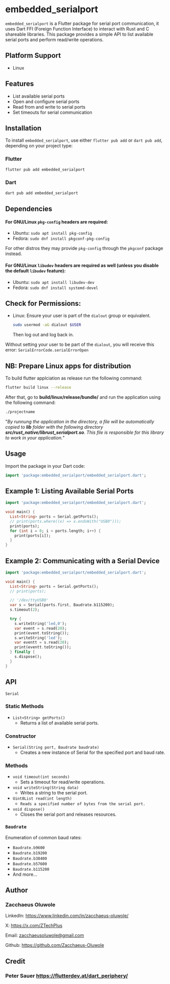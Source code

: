 <!--
This README describes the package. If you publish this package to pub.dev,
this README's contents appear on the landing page for your package.

For information about how to write a good package README, see the guide for
[writing package pages](https://dart.dev/guides/libraries/writing-package-pages).

For general information about developing packages, see the Dart guide for
[creating packages](https://dart.dev/guides/libraries/create-library-packages)
and the Flutter guide for
[developing packages and plugins](https://flutter.dev/developing-packages).
-->

# embedded_serialport

`embedded_serialport` is a Flutter package for serial port communication, it uses Dart FFI (Foreign Function Interface) to interact with Rust and C shareable libraries. This package provides a simple API to list available serial ports and perform read/write operations.

## Platform Support
- Linux

## Features

- List available serial ports
- Open and configure serial ports
- Read from and write to serial ports
- Set timeouts for serial communication

## Installation

To install `embedded_serialport`, use either `flutter pub add` or `dart pub add`, depending on your project type:

### Flutter

```bash
flutter pub add embedded_serialport
```
### Dart

```bash
dart pub add embedded_serialport
```

## Dependencies

#### For GNU/Linux `pkg-config` headers are required:

- Ubuntu: `sudo apt install pkg-config`
- Fedora: `sudo dnf install pkgconf-pkg-config`

For other distros they may provide `pkg-config` through the `pkgconf` package instead.

#### For GNU/Linux `libudev` headers are required as well (unless you disable the default `libudev` feature):

- Ubuntu: `sudo apt install libudev-dev`
- Fedora: `sudo dnf install systemd-devel`

## Check for Permissions:
- Linux: Ensure your user is part of the `dialout` group or equivalent.

  ```bash
  sudo usermod -aG dialout $USER
  ```
  Then log out and log back in.

Without setting your user to be part of the `dialout`, you will receive this error:  `SerialErrorCode.serialErrorOpen`

## NB: Prepare Linux apps for distribution
To build flutter applciation as release run the following command:
```bash
flutter build linux --release
```
After that, go to **build/linux/release/bundle/** and run the application using the following command:
```bash
./projectname
```
"_By runnung the application in the directory, a file will be automatically copied to **lib** folder with the following directory **src/rust_native/librust_serialport.so**. This file is responsible for this library to work in your application._"

## Usage
Import the package in your Dart code:
```dart
import 'package:embedded_serialport/embedded_serialport.dart';
```

## Example 1: Listing Available Serial Ports
```dart
import 'package:embedded_serialport/embedded_serialport.dart';

void main() {
  List<String> ports = Serial.getPorts();
  // print(ports.where((x) => x.endsWith("USB0")));
  print(ports);
  for (int i = 0; i < ports.length; i++) {
    print(ports[i]);
  }
}

```
## Example 2: Communicating with a Serial Device
```dart
import 'package:embedded_serialport/embedded_serialport.dart';

void main() {
  List<String> ports = Serial.getPorts();
  // print(ports);

  // '/dev/ttyUSB0'
  var s = Serial(ports.first, Baudrate.b115200);
  s.timeout(2);

  try {
    s.writeString('led,0');
    var event = s.read(20);
    print(event.toString());
    s.writeString('led');
    var eventt = s.read(20);
    print(eventt.toString());
  } finally {
    s.dispose();
  }
}

```
## API
`Serial`
### Static Methods
- `List<String> getPorts()`
  - Returns a list of available serial ports.
### Constructor
- `Serial(String port, Baudrate baudrate)`
  - Creates a new instance of Serial for the specified port and baud rate.
### Methods
- `void timeout(int seconds)`
  - Sets a timeout for read/write operations.
- `void writeString(String data)`
  - Writes a string to the serial port.
- `Uint8List read(int length)`
  - `Reads a specified number of bytes from the serial port.`
- `void dispose()`
  - Closes the serial port and releases resources.

### `Baudrate`
Enumeration of common baud rates:

- `Baudrate.b9600`
- `Baudrate.b19200`
- `Baudrate.b38400`
- `Baudrate.b57600`
- `Baudrate.b115200`
- And more...

## Author
### Zacchaeus Oluwole

LinkedIn: <https://www.linkedin.com/in/zacchaeus-oluwole/>

X: <https://x.com/ZTechPlus>

Email: <zacchaeusoluwole@gmail.com>

Github: <https://github.com/Zacchaeus-Oluwole>


## Credit
### Peter Sauer <https://flutterdev.at/dart_periphery/>